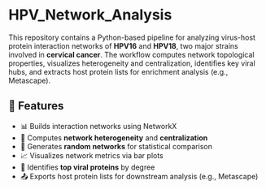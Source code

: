 # HPV_Network_Analysis

This repository contains a Python-based pipeline for analyzing virus-host protein interaction networks of **HPV16** and **HPV18**, two major strains involved in **cervical cancer**. The workflow computes network topological properties, visualizes heterogeneity and centralization, identifies key viral hubs, and extracts host protein lists for enrichment analysis (e.g., Metascape).


## 📌 Features
- 📊 Builds interaction networks using NetworkX
- 🧠 Computes **network heterogeneity** and **centralization**
- 🔁 Generates **random networks** for statistical comparison
- 📈 Visualizes network metrics via bar plots
- 🎯 Identifies **top viral proteins** by degree
- 📤 Exports host protein lists for downstream analysis (e.g., Metascape)

